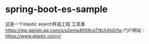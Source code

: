 # spring-boot-es-sample
这是一个elastic search样品工程
工具类 https://mp.weixin.qq.com/s/s2ema4tIXKcqTNUUhjGt1w 
门户网站：https://www.elastic.co/cn/
